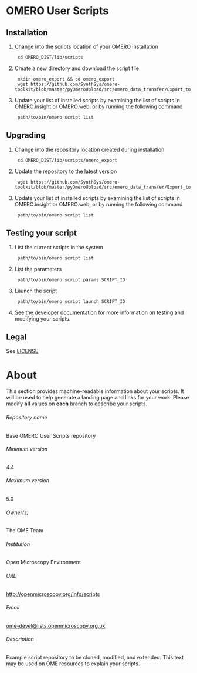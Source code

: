 OMERO User Scripts
==================

Installation
------------

1. Change into the scripts location of your OMERO installation

        cd OMERO_DIST/lib/scripts

2. Create a new directory and download the script file

        mkdir omero_export && cd omero_export
        wget https://github.com/SynthSys/omero-toolkit/blob/master/pyOmeroUpload/src/omero_data_transfer/Export_to_other_omero.py

3. Update your list of installed scripts by examining the list of scripts
   in OMERO.insight or OMERO.web, or by running the following command

        path/to/bin/omero script list

Upgrading
---------

1. Change into the repository location created during installation

        cd OMERO_DIST/lib/scripts/omero_export

2. Update the repository to the latest version

        wget https://github.com/SynthSys/omero-toolkit/blob/master/pyOmeroUpload/src/omero_data_transfer/Export_to_other_omero.py

3. Update your list of installed scripts by examining the list of scripts
   in OMERO.insight or OMERO.web, or by running the following command

        path/to/bin/omero script list

Testing your script
-------------------

1. List the current scripts in the system

        path/to/bin/omero script list

2. List the parameters

        path/to/bin/omero script params SCRIPT_ID

3. Launch the script

        path/to/bin/omero script launch SCRIPT_ID

4. See the [developer documentation](https://www.openmicroscopy.org/site/support/omero4/developers/scripts/)
   for more information on testing and modifying your scripts.

Legal
-----

See [LICENSE](OMERO_EXPORT_LICENSE)


# About #
This section provides machine-readable information about your scripts.
It will be used to help generate a landing page and links for your work.
Please modify **all** values on **each** branch to describe your scripts.

###### Repository name ######
Base OMERO User Scripts repository

###### Minimum version ######
4.4

###### Maximum version ######
5.0

###### Owner(s) ######
The OME Team

###### Institution ######
Open Microscopy Environment

###### URL ######
http://openmicroscopy.org/info/scripts

###### Email ######
ome-devel@lists.openmicroscopy.org.uk

###### Description ######
Example script repository to be cloned, modified, and extended.
This text may be used on OME resources to explain your scripts.
